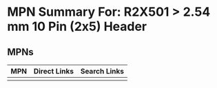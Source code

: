 



# MPN Summary For: R2X501 > 2.54 mm 10 Pin (2x5) Header

## MPNs
  

|MPN|Direct Links|Search Links|
| :--- | :--- | :--- |
||||
